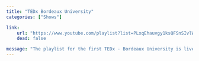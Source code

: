 ```yaml
---
title: "TEDx Bordeaux University"
categories: ["Shows"]

link:
    url: "https://www.youtube.com/playlist?list=PLxqEhauvgy1ksQFSnSIvlWGlkZBpD3PDW"
    dead: false

message: "The playlist for the first TEDx - Bordeaux University is live!"
---
```

